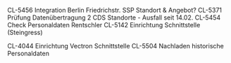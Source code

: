 

CL-5456 Integration Berlin Friedrichstr. SSP Standort & Angebot?
CL-5371 Prüfung Datenübertragung 2 CDS Standorte - Ausfall seit 14.02.
CL-5454 Check Personaldaten Rentschler
CL-5142 Einrichtung Schnittstelle (Steingress)

CL-4044 Einrichtung Vectron Schnittstelle
CL-5504 Nachladen historische Personaldaten